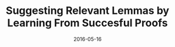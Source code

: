 ---
title: Suggesting Relevant Lemmas by Learning From Succesful Proofs
infos: Jonathan Laurent, [Internship](#irif-internship) Report
venue: 2016
file: /pdf/reports/colt.pdf
code: /downloads/colt-release.tar.gz
date: 2016-05-16
---